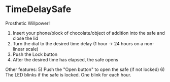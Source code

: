 # TimeDelaySafe
Prosthetic Willpower!

1) Insert your phone/block of chocolate/object of addition into the safe and close the lid
2) Turn the dial to the desired time delay (1 hour -> 24 hours on a non-linear scale)
3) Push the Lock button
4) After the desired time has elapsed, the safe opens

Other features:
5) Push the "Open button" to open the safe (if not locked)
6) The LED blinks if the safe is locked.  One blink for each hour.



